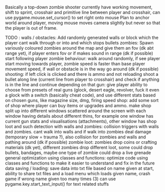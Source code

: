 Basically a top-down zombie shooter
currently have working movement, shift to sprint, crosshair and primitive line between player and crosshair, can use pygame.mouse.set_cursor() to set right onto mouse
Plan to anchor world around player, moving mouse moves camera slightly but never so that the player is out of frame.

TODO :
walls / obstacles:
    Add randomly generated walls or block which the player cant walk through or into and which stops bullets
zombies:
    Spawn variously coloured zombies around the map and give them an fov (dk abt range yet), if player enters fov or if makes sound in range (dk if possible) start following player
zombie behaviour:
    walk around randomly, if see player start moving towards player, zombie speed is faster than base player movement speed, if wall or obstacle is in the way go around (dk if possible)
shooting:
    if left click is clicked and there is ammo and not reloading shoot a bullet along line (current line from player to crosshair) and check if anything is in the line and continue depending on that
gun:
    give player ability to choose from presets of real guns (glock, desert eagle, revolver, fuck it even a glock with a switch (basically cheat code), and use different stats based on chosen guns, like magazine size, dmg, firing speed
shop:
    add some sort of shop where player can buy items or upgrades and ammo. make shop split up into different windows scattered around the screen with each window having details about different thins, for example one window has current gun stats and visualisations (attachments), other window has shop loot and such
detection with walls and zombies:
    collision triggers with walls and zombies. cant walk into walls and if walk into zombies deal damage (temporary slow = trauma ?), also collision for zombies and walls and pathing around (dk if possible)
zombie loot:
    zombies drop coins or crafting materials (dk yet), different zombies drop different loot, some could drop bullets, bandages, maybe one type of zombie could drop a live grenade general
optimization using classes and functions:
    optimize code using classes and functions to make it easier to understand and fix in the future
data saving / loading:
    save data into txt file based on name given at start, ability to share txt files and a load menu which loads given name, crash game if wrong name given too many times (3)
    can use pygame.key.start_text_input() for text related stuffs
